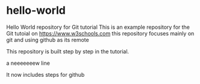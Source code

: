 # hello-world
Hello World repository for Git tutorial
This is an example repository for the Git tutoial on https://www.w3schools.com
this repository focuses mainly on git and using github as its remote

This repository is built step by step in the tutorial.

a neeeeeeew line

It now includes steps for github
